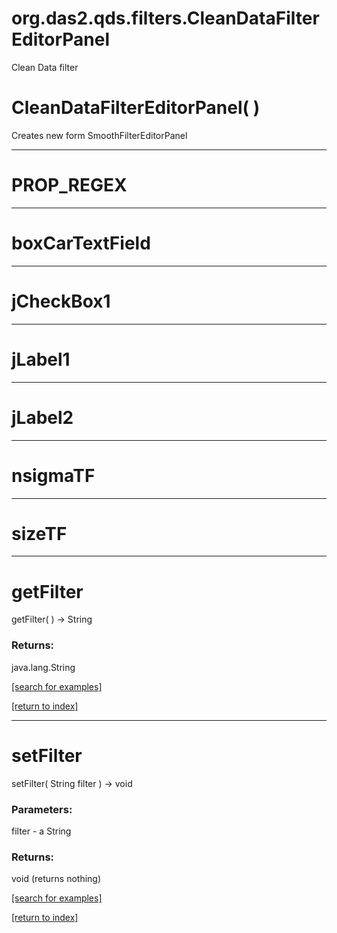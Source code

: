 # org.das2.qds.filters.CleanDataFilterEditorPanel

Clean Data filter

# CleanDataFilterEditorPanel( )
Creates new form SmoothFilterEditorPanel

***
<a name="PROP_REGEX"></a>
# PROP_REGEX



***
<a name="boxCarTextField"></a>
# boxCarTextField



***
<a name="jCheckBox1"></a>
# jCheckBox1



***
<a name="jLabel1"></a>
# jLabel1



***
<a name="jLabel2"></a>
# jLabel2



***
<a name="nsigmaTF"></a>
# nsigmaTF



***
<a name="sizeTF"></a>
# sizeTF



***
<a name="getFilter"></a>
# getFilter
getFilter(  ) &rarr; String



### Returns:
java.lang.String


<a href="https://github.com/autoplot/dev/search?q=getFilter&unscoped_q=getFilter">[search for examples]</a>

<a href="https://github.com/autoplot/documentation/blob/master/javadoc/index-all.md">[return to index]</a>

***
<a name="setFilter"></a>
# setFilter
setFilter( String filter ) &rarr; void



### Parameters:
filter - a String

### Returns:
void (returns nothing)


<a href="https://github.com/autoplot/dev/search?q=setFilter&unscoped_q=setFilter">[search for examples]</a>

<a href="https://github.com/autoplot/documentation/blob/master/javadoc/index-all.md">[return to index]</a>

